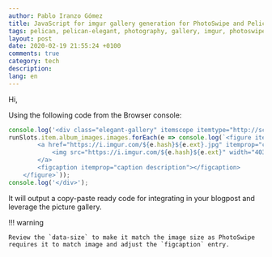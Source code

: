 ```yaml
---
author: Pablo Iranzo Gómez
title: JavaScript for imgur gallery generation for PhotoSwipe and Pelican-Elegant
tags: pelican, pelican-elegant, photography, gallery, imgur, photoswipe
layout: post
date: 2020-02-19 21:55:24 +0100
comments: true
category: tech
description:
lang: en
---
```


Hi,

Using the following code from the Browser console:

~~~js
console.log('<div class="elegant-gallery" itemscope itemtype="http://schema.org/ImageGallery">');
runSlots.item.album_images.images.forEach(e => console.log(`<figure itemprop="associatedMedia" itemscope itemtype="http://schema.org/ImageObject">
        <a href="https://i.imgur.com/${e.hash}${e.ext}.jpg" itemprop="contentUrl" data-size="4032x3024">
            <img src="https://i.imgur.com/${e.hash}${e.ext}" width="403" height="302" itemprop="thumbnail" alt="" />
        </a>
        <figcaption itemprop="caption description"></figcaption>
    </figure>`));
console.log('</div>');
~~~

It will output a copy-paste ready code for integrating in your blogpost and leverage the picture gallery.

!!! warning

    Review the `data-size` to make it match the image size as PhotoSwipe requires it to match image and adjust the `figcaption` entry.
